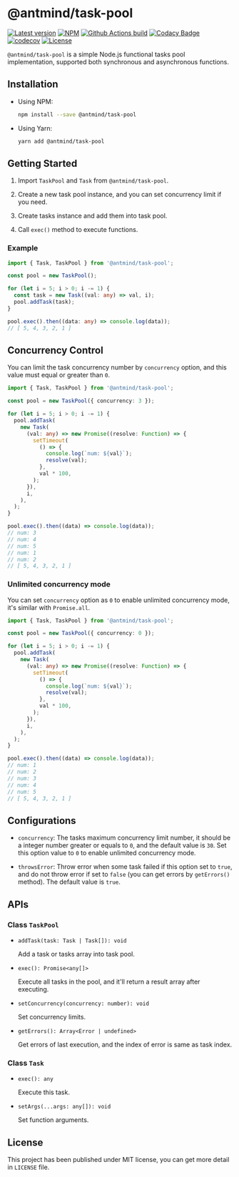 # @antmind/task-pool

[![Latest version](https://img.shields.io/github/v/release/ghosind/node-task-pool?include_prereleases)](https://github.com/ghosind/node-task-pool)
[![NPM](https://img.shields.io/npm/v/@antmind/task-pool)](https://www.npmjs.com/package/@antmind/task-pool)
[![Github Actions build](https://img.shields.io/github/workflow/status/ghosind/node-task-pool/Node.js%20CI)](https://github.com/ghosind/node-task-pool)
[![Codacy Badge](https://app.codacy.com/project/badge/Grade/b00f10bfb94641eea45837c973c2f86b)](https://www.codacy.com/gh/ghosind/node-task-pool/dashboard?utm_source=github.com&amp;utm_medium=referral&amp;utm_content=ghosind/node-task-pool&amp;utm_campaign=Badge_Grade)
[![codecov](https://codecov.io/gh/ghosind/node-task-pool/branch/main/graph/badge.svg?token=UZ7SOSC9RH)](https://codecov.io/gh/ghosind/node-task-pool)
[![License](https://img.shields.io/github/license/ghosind/node-task-pool)](https://github.com/ghosind/node-task-pool)

`@antmind/task-pool` is a simple Node.js functional tasks pool implementation, supported both synchronous and asynchronous functions.

## Installation

- Using NPM:

  ```sh
  npm install --save @antmind/task-pool
  ```

- Using Yarn:

  ```sh
  yarn add @antmind/task-pool
  ```

## Getting Started

1. Import `TaskPool` and `Task` from `@antmind/task-pool`.

2. Create a new task pool instance, and you can set concurrency limit if you need.

3. Create tasks instance and add them into task pool.

4. Call `exec()` method to execute functions.

### Example

```ts
import { Task, TaskPool } from '@antmind/task-pool';

const pool = new TaskPool();

for (let i = 5; i > 0; i -= 1) {
  const task = new Task((val: any) => val, i);
  pool.addTask(task);
}

pool.exec().then((data: any) => console.log(data));
// [ 5, 4, 3, 2, 1 ]
```

## Concurrency Control

You can limit the task concurrency number by `concurrency` option, and this value must equal or greater than `0`.

```ts
import { Task, TaskPool } from '@antmind/task-pool';

const pool = new TaskPool({ concurrency: 3 });

for (let i = 5; i > 0; i -= 1) {
  pool.addTask(
    new Task(
      (val: any) => new Promise((resolve: Function) => {
        setTimeout(
          () => {
            console.log(`num: ${val}`);
            resolve(val);
          },
          val * 100,
        );
      }),
      i,
    ),
  );
}

pool.exec().then((data) => console.log(data));
// num: 3
// num: 4
// num: 5
// num: 1
// num: 2
// [ 5, 4, 3, 2, 1 ]
```

### Unlimited concurrency mode

You can set `concurrency` option as `0` to enable unlimited concurrency mode, it's similar with `Promise.all`.

```ts
import { Task, TaskPool } from '@antmind/task-pool';

const pool = new TaskPool({ concurrency: 0 });

for (let i = 5; i > 0; i -= 1) {
  pool.addTask(
    new Task(
      (val: any) => new Promise((resolve: Function) => {
        setTimeout(
          () => {
            console.log(`num: ${val}`);
            resolve(val);
          },
          val * 100,
        );
      }),
      i,
    ),
  );
}

pool.exec().then((data) => console.log(data));
// num: 1
// num: 2
// num: 3
// num: 4
// num: 5
// [ 5, 4, 3, 2, 1 ]
```

## Configurations

- `concurrency`: The tasks maximum concurrency limit number, it should be a integer number greater or equals to `0`, and the default value is `30`. Set this option value to `0` to enable unlimited concurrency mode.

- `throwsError`: Throw error when some task failed if this option set to `true`, and do not throw error if set to `false` (you can get errors by `getErrors()` method). The default value is `true`.

## APIs

### Class `TaskPool`

- `addTask(task: Task | Task[]): void`

  Add a task or tasks array into task pool.

- `exec(): Promise<any[]>`

  Execute all tasks in the pool, and it'll return a result array after executing.

- `setConcurrency(concurrency: number): void`

  Set concurrency limits.

- `getErrors(): Array<Error | undefined>`

  Get errors of last execution, and the index of error is same as task index.

### Class `Task`

- `exec(): any`

  Execute this task.

- `setArgs(...args: any[]): void`

  Set function arguments.

## License

This project has been published under MIT license, you can get more detail in `LICENSE` file.
